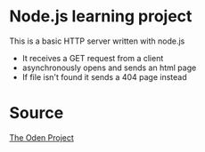 # Node.js learning project
This is a basic HTTP server written with node.js
* It receives a GET request from a client
* asynchronously opens and sends an html page
* If file isn't found it sends a 404 page instead
# Source
[The Oden Project](https://www.theodinproject.com/lessons/nodejs-basic-informational-site)
